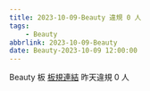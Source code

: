 ```yaml
---
title: 2023-10-09-Beauty 違規 0 人
tags:
    - Beauty
abbrlink: 2023-10-09-Beauty
date: Beauty-2023-10-09 12:00:00
---
```

Beauty 板 [板規連結](https://www.ptt.cc/bbs/Beauty/M.1630069980.A.84B.html)
昨天違規 0 人
